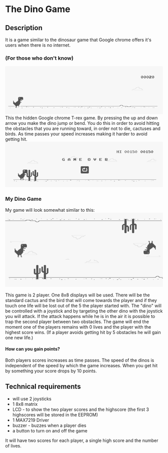 # The Dino Game
## Description
It is a game similar to the dinosaur game that Google chrome offers it's users when there is no internet.

### (For those who don't know)
![t-rex game](https://github.com/ToniBiro/Robotics/blob/master/Matrix%20game/trex.png?raw=true)
This the hidden Google chrome T-rex game. By pressing the up and down arrow you make the dino jump or bend. You do this in order to avoid hitting the obstacles that you are running toward, in order not to die, cactuses and birds. As time passes your speed increases making it harder to avoid getting hit.
![t-rex game](https://github.com/ToniBiro/Robotics/blob/master/Matrix%20game/deadtrex.png?raw=true)

### My Dino Game

My game will look somewhat similar to this:
![t-rex game](https://github.com/ToniBiro/Robotics/blob/master/Matrix%20game/mytrex.png?raw=true)

This game is 2 player. One 8x8 displays will be used. There will be the standard cactus and the bird that will come towards the player and if they touch one life will be lost out of the 5 the player started with.
The "dino" will be controlled with a joystick and by targeting the other dino with the joystick you will attack. If the attack happens while he is in the air it is possible to trap the second player between two obstacles.
The game will end the moment one of the players remains with 0 lives and the player with the highest score wins.
(If a player avoids getting hit by 5 obstacles he will gain one new life.)

#### How can you gain points?
Both players scores increases as time passes. The speed of the dinos is independent of the speed by which the game increases. When you get hit by something your score drops by 10 points.

## Technical requirements
- will use 2 joysticks
- 1 8x8 matrix
- LCD - to show the two player scores and the highscore (the first 3 highscores will be stored in the EEPROM)
- 1 MAX7219 Driver
- buzzer - buzzes when a player dies
- a button to turn on and off the game

It will have two scores for each player, a single high score and the number of lives.
